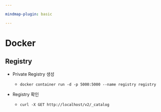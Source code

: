 ```yaml
---

mindmap-plugin: basic

---
```


# Docker

## Registry
- Private Registry 생성

	-
	  ```
	  docker container run -d -p 5000:5000 --name registry registry
	  ```

- Registry 확인

	-
	  ```
	  curl -X GET http://localhost/v2/_catalog
	  ```